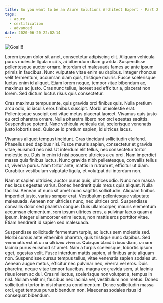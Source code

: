 ```yaml
---
title: So you want to be an Azure Solutions Architect Expert - Part 2
tags:
  - azure
  - certification
  - advanced
date: 2020-06-20 22:02:14
---
```


![Goal!!!](https://www.thomasmaurer.ch/wp-content/uploads/2019/01/Azure-Solutions-Architect-Expert.jpg)

Lorem ipsum dolor sit amet, consectetur adipiscing elit. Aliquam vehicula purus molestie ligula mattis, at bibendum diam gravida. Suspendisse pellentesque auctor ornare. Interdum et malesuada fames ac ante ipsum primis in faucibus. Nunc vulputate vitae enim eu dapibus. Integer rhoncus velit fermentum, accumsan diam quis, tristique mauris. Fusce scelerisque luctus enim id aliquet. Etiam lorem neque, tempor vitae bibendum ac, maximus ac justo. Cras nunc tellus, laoreet sed efficitur a, placerat non lorem. Sed dictum luctus risus quis consectetur.

<!-- more -->

Cras maximus tempus ante, quis gravida orci finibus quis. Nulla pretium arcu odio, id iaculis eros finibus suscipit. Morbi ut molestie erat. Pellentesque suscipit orci vitae metus placerat laoreet. Vivamus quis justo eu orci pharetra ornare. Nulla pharetra libero non orci egestas sagittis. Suspendisse potenti. Nunc vehicula vehicula dui, scelerisque venenatis justo lobortis sed. Quisque id pretium sapien, id ultrices lacus.

Vivamus aliquet tempus tincidunt. Cras tincidunt sollicitudin eleifend. Phasellus sed dapibus nisi. Fusce mauris sapien, consectetur et gravida vitae, euismod nec nisl. Ut interdum elit tellus, nec consectetur tortor molestie eu. Duis in enim id nisi posuere ultricies a eu orci. Nam imperdiet massa quis finibus luctus. Nunc gravida nibh pellentesque, convallis tellus ut, viverra purus. Nam tortor ante, mattis in rutrum et, efficitur ut diam. Curabitur vestibulum vulputate ligula, et volutpat dui interdum non.

Nam at sapien ultricies, auctor purus quis, ultrices odio. Nunc non massa nec lacus egestas varius. Donec hendrerit quis metus quis aliquet. Nulla facilisi. Aenean ut nunc sit amet nunc sagittis sollicitudin. Aliquam finibus imperdiet justo, varius semper erat. Vestibulum pellentesque vulputate malesuada. Aenean non ultricies nunc, nec ultrices orci. Suspendisse convallis dolor sed pharetra congue. Duis ullamcorper, mauris elementum accumsan elementum, sem ipsum ultrices eros, a pulvinar lacus quam a ipsum. Integer ullamcorper enim lectus, non mattis eros porttitor vitae. Etiam hendrerit id sapien sed malesuada.

Suspendisse sollicitudin fermentum turpis, ac luctus sem molestie sed. Morbi cursus ante vitae nibh pharetra, quis tristique nunc dapibus. Sed venenatis est et urna ultrices viverra. Quisque blandit risus diam, ornare lacinia purus euismod sit amet. Nam a turpis scelerisque, lobortis ipsum eget, egestas velit. Fusce interdum mattis sapien, ut finibus ante aliquam non. Suspendisse cursus tempus tellus, vitae venenatis sapien sodales ut. Aenean augue metus, efficitur nec pulvinar nec, viverra vel eros. Duis pharetra, neque vitae tempor faucibus, magna ex gravida sem, ut lacinia risus lorem ac dui. Cras mi lectus, scelerisque non volutpat a, tempus in nisl. Nullam velit mi, faucibus nec lacinia vel, vestibulum non metus. Donec sollicitudin tortor in nisi pharetra condimentum. Donec sollicitudin massa orci, eget tempus purus bibendum non. Maecenas sodales risus id consequat bibendum.

